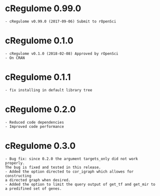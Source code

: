 # cRegulome 0.99.0

    - cRegulome v0.99.0 (2017-09-06) Submit to rOpenSci


# cRegulome 0.1.0

    - cRegulome v0.1.0 (2018-02-08) Approved by rOpenSci
    - On CRAN
  
# cRegulome 0.1.1

    - fix installing in default library tree

# cRegulome 0.2.0
    
    - Reduced code dependencies
    - Improved code performance

# cRegulome 0.3.0
    
    - Bug fix: since 0.2.0 the argument targets_only did not work  properly.
    The bug is fixed and tested in this release.
    - Added the option directed to cor_igraph which allowes for constructing
    a directed graph when desired.
    - Added the option to limit the query output of get_tf and get_mir to 
    a predifined set of genes.
